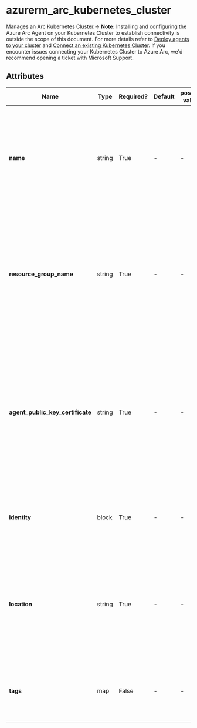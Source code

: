 # azurerm_arc_kubernetes_cluster

Manages an Arc Kubernetes Cluster.-> **Note:** Installing and configuring the Azure Arc Agent on your Kubernetes Cluster to establish connectivity is outside the scope of this document. For more details refer to [Deploy agents to your cluster](https://learn.microsoft.com/en-us/azure/azure-arc/kubernetes/conceptual-agent-overview#deploy-agents-to-your-cluster) and [Connect an existing Kubernetes Cluster](https://learn.microsoft.com/en-us/azure/azure-arc/kubernetes/quickstart-connect-cluster?tabs=azure-cli#connect-an-existing-kubernetes-cluster). If you encounter issues connecting your Kubernetes Cluster to Azure Arc, we'd recommend opening a ticket with Microsoft Support.

## Attributes

| Name | Type | Required? | Default  | possible values | Description |
| ---- | ---- | --------- | -------- | ----------- | ----------- |
| **name** | string | True | -  |  -  | Specifies the name which should be used for this Arc Kubernetes Cluster. Changing this forces a new Arc Kubernetes Cluster to be created. | 
| **resource_group_name** | string | True | -  |  -  | Specifies the name of the Resource Group where the Arc Kubernetes Cluster should exist. Changing this forces a new Arc Kubernetes Cluster to be created. | 
| **agent_public_key_certificate** | string | True | -  |  -  | Specifies the base64-encoded public certificate used by the agent to do the initial handshake to the backend services in Azure. Changing this forces a new Arc Kubernetes Cluster to be created. | 
| **identity** | block | True | -  |  -  | An `identity` block. Changing this forces a new Arc Kubernetes Cluster to be created. | 
| **location** | string | True | -  |  -  | Specifies the Azure Region where the Arc Kubernetes Cluster should exist. Changing this forces a new Arc Kubernetes Cluster to be created. | 
| **tags** | map | False | -  |  -  | A mapping of tags which should be assigned to the Arc Kubernetes Cluster. | 

